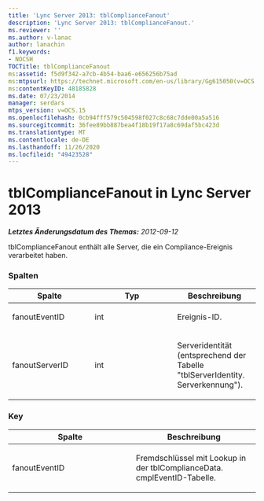 ```yaml
---
title: 'Lync Server 2013: tblComplianceFanout'
description: 'Lync Server 2013: tblComplianceFanout.'
ms.reviewer: ''
ms.author: v-lanac
author: lanachin
f1.keywords:
- NOCSH
TOCTitle: tblComplianceFanout
ms:assetid: f5d9f342-a7cb-4b54-baa6-e656256b75ad
ms:mtpsurl: https://technet.microsoft.com/en-us/library/Gg615050(v=OCS.15)
ms:contentKeyID: 48185828
ms.date: 07/23/2014
manager: serdars
mtps_version: v=OCS.15
ms.openlocfilehash: 0cb94fff579c504598f027c8c68c7dde00a5a516
ms.sourcegitcommit: 36fee89bb887bea4f18b19f17a8c69daf5bc423d
ms.translationtype: MT
ms.contentlocale: de-DE
ms.lasthandoff: 11/26/2020
ms.locfileid: "49423528"
---
```

# <a name="tblcompliancefanout-in-lync-server-2013"></a>tblComplianceFanout in Lync Server 2013

<div data-xmlns="http://www.w3.org/1999/xhtml">

<div class="topic" data-xmlns="http://www.w3.org/1999/xhtml" data-msxsl="urn:schemas-microsoft-com:xslt" data-cs="https://msdn.microsoft.com/">

<div data-asp="https://msdn2.microsoft.com/asp">



</div>

<div id="mainSection">

<div id="mainBody">

<span> </span>

_**Letztes Änderungsdatum des Themas:** 2012-09-12_

tblComplianceFanout enthält alle Server, die ein Compliance-Ereignis verarbeitet haben.

### <a name="columns"></a>Spalten

<table>
<colgroup>
<col style="width: 33%" />
<col style="width: 33%" />
<col style="width: 33%" />
</colgroup>
<thead>
<tr class="header">
<th>Spalte</th>
<th>Typ</th>
<th>Beschreibung</th>
</tr>
</thead>
<tbody>
<tr class="odd">
<td><p>fanoutEventID</p></td>
<td><p>int</p></td>
<td><p>Ereignis-ID.</p></td>
</tr>
<tr class="even">
<td><p>fanoutServerID</p></td>
<td><p>int</p></td>
<td><p>Serveridentität (entsprechend der Tabelle "tblServerIdentity. Serverkennung").</p></td>
</tr>
</tbody>
</table>


### <a name="key"></a>Key

<table>
<colgroup>
<col style="width: 50%" />
<col style="width: 50%" />
</colgroup>
<thead>
<tr class="header">
<th>Spalte</th>
<th>Beschreibung</th>
</tr>
</thead>
<tbody>
<tr class="odd">
<td><p>fanoutEventID</p></td>
<td><p>Fremdschlüssel mit Lookup in der tblComplianceData. cmplEventID-Tabelle.</p></td>
</tr>
</tbody>
</table>


</div>

<span> </span>

</div>

</div>

</div>

